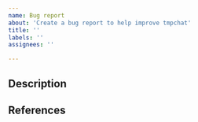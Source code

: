 ```yaml
---
name: Bug report
about: 'Create a bug report to help improve tmpchat'
title: ''
labels: ''
assignees: ''

---
```


## Description

## References

